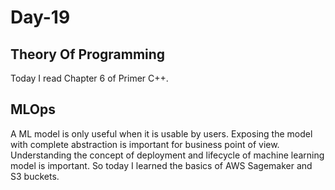 # Day-19

## Theory Of Programming

Today I read Chapter 6 of Primer C++.

## MLOps

A ML model is only useful when it is usable by users. Exposing the model with complete abstraction is important for business point of view. Understanding the concept of deployment and lifecycle of machine learning model is important. So today I learned the basics of AWS Sagemaker and S3 buckets.

